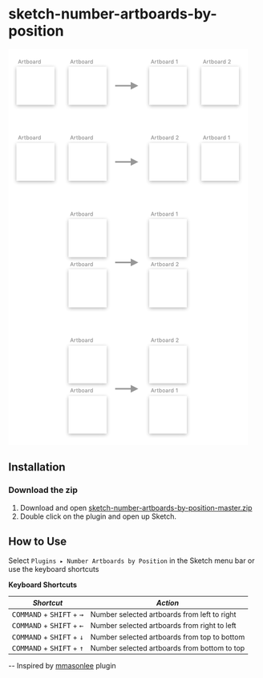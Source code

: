 # sketch-number-artboards-by-position

![Screenshot](screenshot.png?raw=true)

## Installation

### Download the zip
1. Download and open [sketch-number-artboards-by-position-master.zip](https://github.com/radermacher/sketch-number-artboards-by-position/archive/master.zip)
2. Double click on the plugin and open up Sketch.

## How to Use
Select `Plugins ▸ Number Artboards by Position` in the Sketch menu bar or use the keyboard shortcuts

**Keyboard Shortcuts**

| *Shortcut*                                        | *Action*                          |
|---------------------------------------------------|-----------------------------------|
| <kbd>COMMAND</kbd> + <kbd>SHIFT</kbd> + <kbd>→</kbd> | Number selected artboards from left to right
| <kbd>COMMAND</kbd> + <kbd>SHIFT</kbd> + <kbd>←</kbd> | Number selected artboards from right to left
| <kbd>COMMAND</kbd> + <kbd>SHIFT</kbd> + <kbd>↓</kbd> | Number selected artboards from top to bottom
| <kbd>COMMAND</kbd> + <kbd>SHIFT</kbd> + <kbd>↑</kbd> | Number selected artboards from bottom to top

--
Inspired by [mmasonlee](https://github.com/mmasonlee/sketch-number-artboards) plugin